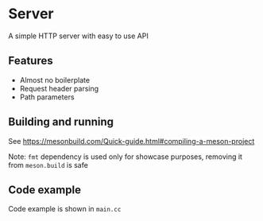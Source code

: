 # Server
A simple HTTP server with easy to use API

## Features
- Almost no boilerplate
- Request header parsing
- Path parameters

## Building and running
See https://mesonbuild.com/Quick-guide.html#compiling-a-meson-project

Note: `fmt` dependency is used only for showcase purposes, removing it from `meson.build` is safe

## Code example
Code example is shown in `main.cc`
